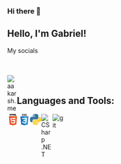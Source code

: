 ### Hi there 👋

## Hello, I'm Gabriel!

My socials

<br/>
<br/>
<a href="https://www.linkedin.com/in/gabrielluissouza/" target="_blank"><img align="left" alt="aakarsh.me" width="22px" src="https://www.flaticon.com/svg/vstatic/svg/174/174857.svg?token=exp=1614191504~hmac=77079c965129c31b878aa8a0d9c843dc" /></a>

<br/>

## Languages and Tools:

<a href="https://www.w3.org/html/" target="_blank"><img align="left" alt="HTML5" width="26px" src="https://raw.githubusercontent.com/github/explore/80688e429a7d4ef2fca1e82350fe8e3517d3494d/topics/html/html.png" /></a>
<a href="https://www.w3schools.com/css/" target="_blank"><img align="left" alt="CSS3" width="26px" src="https://raw.githubusercontent.com/github/explore/80688e429a7d4ef2fca1e82350fe8e3517d3494d/topics/css/css.png" /></a>
<a href="https://www.python.org" target="_blank"> <img align="left" alt="Python" width="26px" src="https://github.com/Aakarsh-B/trying-repos/blob/master/python-5.svg?raw=true"/> </a>
<a href="https://dotnet.microsoft.com/apps/aspnet" target="_blank"> <img align="left" alt="CSharp .NET" width="26px" src="https://upload.wikimedia.org/wikipedia/commons/thumb/7/7a/C_Sharp_logo.svg/1200px-C_Sharp_logo.svg.png"/> </a>
<a href="https://git-scm.com/" target="_blank"> <img align="left" alt="git" width="26px" src="https://www.vectorlogo.zone/logos/git-scm/git-scm-icon.svg"/> </a>

<br/>
<!--
**gsgabrielsouza/gsgabrielsouza** is a ✨ _special_ ✨ repository because its `README.md` (this file) appears on your GitHub profile.

Here are some ideas to get you started:

- 🔭 I’m currently working on ...
- 🌱 I’m currently learning ...
- 👯 I’m looking to collaborate on ...
- 🤔 I’m looking for help with ...
- 💬 Ask me about ...
- 📫 How to reach me: ...
- 😄 Pronouns: ...
- ⚡ Fun fact: ...
-->
